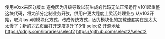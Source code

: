 使用v0xx来区分版本 避免因为升级导致以前生成的代码无法正常运行
v101起重整这块代码，将大部分定制业务开放，供用户更大程度上灵活处理业务
从v103开始，取消layui的模块化方式，改成传统方式，因为模块化的加载速度实在是太太太慢了；新的方式页面打开速度提升了3倍
select2 开源地址
https://cdnjs.com/libraries/select2
https://github.com/select2/select2
